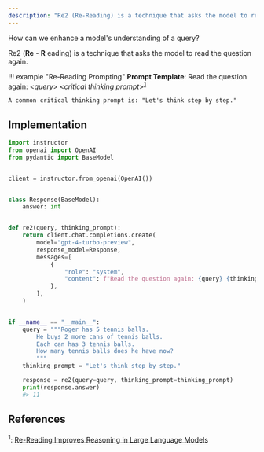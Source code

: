```yaml
---
description: "Re2 (Re-Reading) is a technique that asks the model to read the question again."
---
```


How can we enhance a model's understanding of a query?

Re2 (**Re** - **R** eading) is a technique that asks the model to read the question again.

!!! example "Re-Reading Prompting"
    **Prompt Template**: Read the question again: <*query*> <*critical thinking prompt*><sup><a href="https://arxiv.org/abs/2309.06275">1</a></sup>

    A common critical thinking prompt is: "Let's think step by step."

## Implementation

```python hl_lines="20"
import instructor
from openai import OpenAI
from pydantic import BaseModel


client = instructor.from_openai(OpenAI())


class Response(BaseModel):
    answer: int


def re2(query, thinking_prompt):
    return client.chat.completions.create(
        model="gpt-4-turbo-preview",
        response_model=Response,
        messages=[
            {
                "role": "system",
                "content": f"Read the question again: {query} {thinking_prompt}",
            },
        ],
    )


if __name__ == "__main__":
    query = """Roger has 5 tennis balls.
        He buys 2 more cans of tennis balls.
        Each can has 3 tennis balls.
        How many tennis balls does he have now?
        """
    thinking_prompt = "Let's think step by step."

    response = re2(query=query, thinking_prompt=thinking_prompt)
    print(response.answer)
    #> 11
```

## References

<sup id="ref-1">1</sup>: [Re-Reading Improves Reasoning in Large Language Models](https://arxiv.org/abs/2309.06275)
